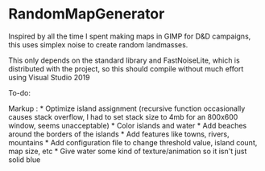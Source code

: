 # RandomMapGenerator

Inspired by all the time I spent making maps in GIMP for D&D campaigns,
this uses simplex noise to create random landmasses.

This only depends on the standard library and FastNoiseLite, which is distributed with the project,
so this should compile without much effort using Visual Studio 2019

To-do:


Markup : * Optimize island assignment (recursive function occasionally causes stack overflow, I had to set stack size to 4mb for an 800x600 window, seems unacceptable)
         * Color islands and water
         * Add beaches around the borders of the islands
         * Add features like towns, rivers, mountains
         * Add configuration file to change threshold value, island count, map size, etc
         * Give water some kind of texture/animation so it isn't just solid blue
